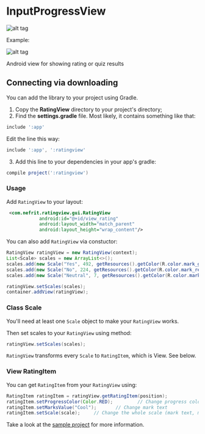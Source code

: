 # InputProgressView

![alt tag](https://i.imgur.com/hgC7q3I.png)

Example:

![alt tag](https://i.imgur.com/BkGt9Jz.png)

Android view for showing rating or quiz results

Connecting via downloading 
----------

You can add the library to your project using Gradle.
1) Copy the **RatingView** directory to your project's directory;
2) Find the **settings.gradle** file. Most likely, it contains something like that:

```gradle
include ':app'
```

Edit the line this way:

```gradle
include ':app', ':ratingview'
```

3) Add this line to your dependencies in your app's gradle:

```gradle
compile project(':ratingview')
```

### Usage

Add `RatingView` to your layout:
```xml
 <com.nefrit.ratingview.gui.RatingView
            android:id="@+id/view_rating"
            android:layout_width="match_parent"
            android:layout_height="wrap_content"/>
```

You can also add `RatingView` via constuctor: 
```java
RatingView ratingView = new RatingView(context);
List<Scale> scales = new ArrayList<>();
scales.add(new Scale("Yes", 492, getResources().getColor(R.color.mark_green)));
scales.add(new Scale("No", 224, getResources().getColor(R.color.mark_red)));
scales.add(new Scale("Neutral", 7, getResources().getColor(R.color.mark_yellow)));

ratingView.setScales(scales);
container.addView(ratingView);
```

### Class Scale

You'll need at least one `Scale` object to make your `RatingView` works.

Then set scales to your `RatingView` using method: 
```java
ratingView.setScales(scales);
```
`RatingView` transforms every `Scale` to `RatingItem`, which is View. See below.

### View RatingItem

You can get `RatingItem` from your `RatingView` using: 
```java
RatingItem ratingItem = ratingView.getRatingItem(position);
ratingItem.setProgressColor(Color.RED);         // Change progress color
ratingItem.setMarksValue("Cool");       // Change mark text
ratingItem.setScale(scale);     // Change the whole scale (mark text, marks count and progress color)
```

Take a look at the [sample project](sample) for more information.